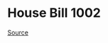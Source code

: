 # House Bill 1002

[Source](http://lawfilesext.leg.wa.gov/biennium/2023-24/Pdf/Bills/House%20Bills/1002.pdf)
